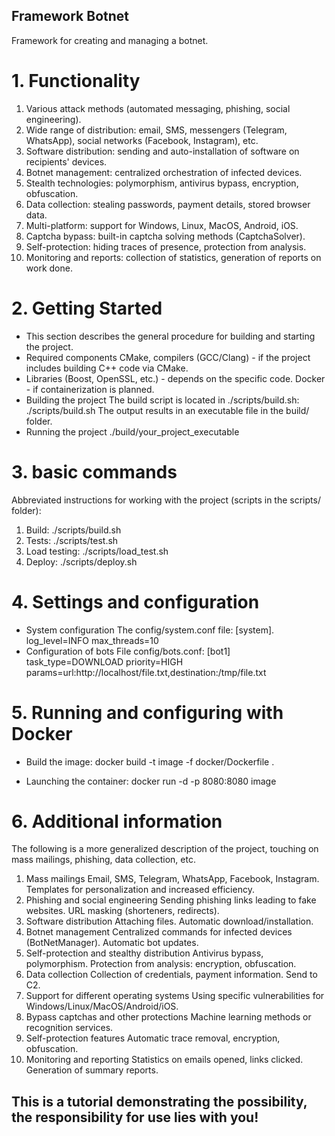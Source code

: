 ## Framework Botnet
Framework for creating and managing a botnet.

# 1. Functionality
 1. Various attack methods (automated messaging, phishing, social engineering).
 2. Wide range of distribution: email, SMS, messengers (Telegram, WhatsApp), social networks (Facebook, Instagram), etc.
 3. Software distribution: sending and auto-installation of software on recipients' devices.
 4. Botnet management: centralized orchestration of infected devices.
 5. Stealth technologies: polymorphism, antivirus bypass, encryption, obfuscation.
 6. Data collection: stealing passwords, payment details, stored browser data.
 7. Multi-platform: support for Windows, Linux, MacOS, Android, iOS.
 8. Captcha bypass: built-in captcha solving methods (CaptchaSolver).
 9. Self-protection: hiding traces of presence, protection from analysis.
 10. Monitoring and reports: collection of statistics, generation of reports on work done.

# 2. Getting Started
- This section describes the general procedure for building and starting the project.
- Required components
CMake, compilers (GCC/Clang) - if the project includes building C++ code via CMake.
- Libraries (Boost, OpenSSL, etc.) - depends on the specific code.
Docker - if containerization is planned.
- Building the project
The build script is located in ./scripts/build.sh:
./scripts/build.sh
The output results in an executable file in the build/ folder.
- Running the project
./build/your_project_executable
# 3. basic commands
Abbreviated instructions for working with the project (scripts in the scripts/ folder):
1. Build:
./scripts/build.sh
2. Tests:
./scripts/test.sh
3. Load testing:
./scripts/load_test.sh
4. Deploy:
./scripts/deploy.sh
# 4. Settings and configuration
-  System configuration
The config/system.conf file:
[system].
log_level=INFO
max_threads=10
-  Configuration of bots
File config/bots.conf:
[bot1]
task_type=DOWNLOAD
priority=HIGH
params=url:http://localhost/file.txt,destination:/tmp/file.txt
# 5. Running and configuring with Docker
 - Build the image:
docker build -t image -f docker/Dockerfile .

 - Launching the container:
docker run -d -p 8080:8080 image

# 6. Additional information
The following is a more generalized description of the project, touching on mass mailings, phishing, data collection, etc.

1. Mass mailings
Email, SMS, Telegram, WhatsApp, Facebook, Instagram.
Templates for personalization and increased efficiency.
2. Phishing and social engineering
Sending phishing links leading to fake websites.
URL masking (shorteners, redirects).
3. Software distribution
Attaching files.
Automatic download/installation.
4. Botnet management
Centralized commands for infected devices (BotNetManager).
Automatic bot updates.
5. Self-protection and stealthy distribution
Antivirus bypass, polymorphism.
Protection from analysis: encryption, obfuscation.
6. Data collection
Collection of credentials, payment information.
Send to C2.
7. Support for different operating systems
Using specific vulnerabilities for Windows/Linux/MacOS/Android/iOS.
8. Bypass captchas and other protections
Machine learning methods or recognition services.
9. Self-protection features
Automatic trace removal, encryption, obfuscation.
10. Monitoring and reporting
Statistics on emails opened, links clicked.
Generation of summary reports.

## This is a tutorial demonstrating the possibility, the responsibility for use lies with you!
